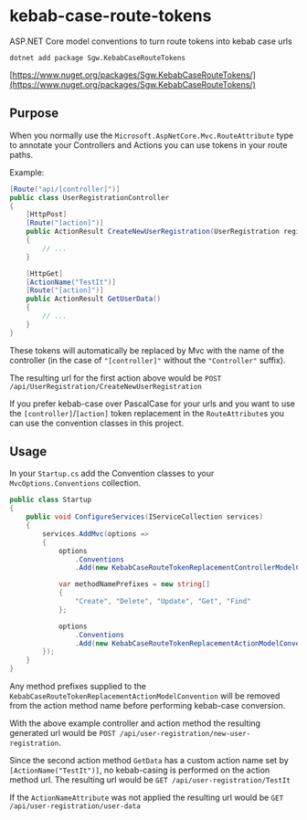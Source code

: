 # kebab-case-route-tokens

ASP.NET Core model conventions to turn route tokens into kebab case urls

`dotnet add package Sgw.KebabCaseRouteTokens`

[https://www.nuget.org/packages/Sgw.KebabCaseRouteTokens/](https://www.nuget.org/packages/Sgw.KebabCaseRouteTokens/)

## Purpose

When you normally use the `Microsoft.AspNetCore.Mvc.RouteAttribute` type to annotate your Controllers and Actions you can use tokens in your route paths.

Example:

```csharp
[Route("api/[controller]")]
public class UserRegistrationController
{
    [HttpPost]
    [Route("[action]")]
    public ActionResult CreateNewUserRegistration(UserRegistration registration)
    {
        // ...
    }

    [HttpGet]
    [ActionName("TestIt")]
    [Route("[action]")]
    public ActionResult GetUserData()
    {
        // ...
    }
}
```

These tokens will automatically be replaced by Mvc with the name of the controller (in the case of `"[controller]"` without the `"Controller"` suffix).

The resulting url for the first action above would be `POST /api/UserRegistration/CreateNewUserRegistration`

If you prefer kebab-case over PascalCase for your urls and you want to use the `[controller]`/`[action]` token replacement in the `RouteAttribute`s you can use the convention classes in this project.

## Usage

In your `Startup.cs` add the Convention classes to your `MvcOptions.Conventions` collection.

```csharp
public class Startup
{
    public void ConfigureServices(IServiceCollection services)
    {
        services.AddMvc(options =>
        {
            options
                .Conventions
                .Add(new KebabCaseRouteTokenReplacementControllerModelConvention());

            var methodNamePrefixes = new string[]
            {
                "Create", "Delete", "Update", "Get", "Find"
            };

            options
                .Conventions
                .Add(new KebabCaseRouteTokenReplacementActionModelConvention(methodNamePrefixes));
        });
    }
}
```

Any method prefixes supplied to the `KebabCaseRouteTokenReplacementActionModelConvention` will be removed from the action method name before performing kebab-case conversion.

With the above example controller and action method the resulting generated url would be `POST /api/user-registration/new-user-registration`.

Since the second action method `GetData` has a custom action name set by `[ActionName("TestIt")]`, no kebab-casing is performed on the action method url. The resulting url would be `GET /api/user-registration/TestIt`

If the `ActionNameAttribute` was not applied the resulting url would be `GET /api/user-registration/user-data`